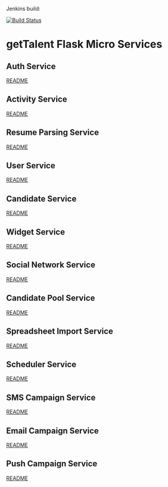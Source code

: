 Jenkins build:

[![Build Status](http://jenkins.gettalent.com:8080/buildStatus/icon?job=talent-flask-services)](http://jenkins.gettalent.com:8080/job/talent-flask-services)

getTalent Flask Micro Services
==============================

Auth Service
-------------
[README](auth_service/README.md)

Activity Service
-------------
[README](activity_service/README.md)

Resume Parsing Service
-------------
[README](resume_parsing_service/README.md)

User Service
-------------
[README](user_service/README.md)

Candidate Service
-------------
[README](candidate_service/README.md)

Widget Service
-------------
[README](widget_service/README.md)

Social Network Service
-------------
[README](social_network_service/README.md)

Candidate Pool Service
-------------
[README](candidate_pool_service/README.md)

Spreadsheet Import Service
-------------
[README](spreadsheet_import_service/README.md)

Scheduler Service
-------------
[README](scheduler_service/README.md)

SMS Campaign Service
-------------
[README](sms_campaign_service/README.md)

Email Campaign Service
-------------
[README](email_campaign_service/README.md)

Push Campaign Service
-------------
[README](push_campaign_service/README.md)
